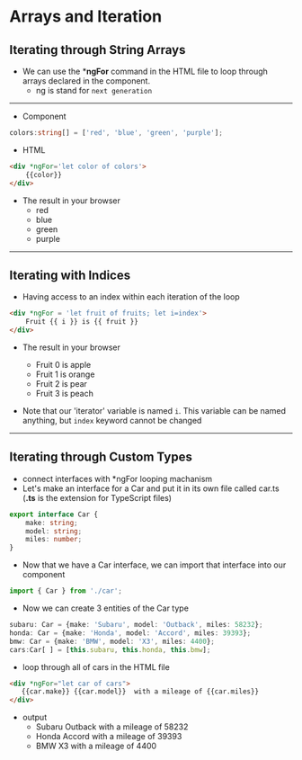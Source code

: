 # Arrays and Iteration

## Iterating through String Arrays

- We can use the ***ngFor** command in the HTML file to loop through arrays declared in the component.
  - ng is stand for `next generation`

---

- Component

```typescript
colors:string[] = ['red', 'blue', 'green', 'purple'];
```

- HTML

```html
<div *ngFor='let color of colors'>
    {{color}}
</div>
```



- The result in your browser
  - red
  - blue
  - green
  - purple

---



## Iterating with Indices

- Having access to an index within each iteration of the loop

```html
<div *ngFor = 'let fruit of fruits; let i=index'>
    Fruit {{ i }} is {{ fruit }}
</div>
```

- The result in your browser
  - Fruit 0 is apple
  - Fruit 1 is orange
  - Fruit 2 is pear
  - Fruit 3 is peach

- Note that our 'iterator' variable is named `i`. This variable can be named anything, but `index` keyword cannot be changed

---



## Iterating through Custom Types

- connect interfaces with *ngFor looping machanism
- Let's make an interface for a Car and put it in its own file called car.ts (**.ts** is the extension for TypeScript files)

```typescript
export interface Car {
    make: string;
    model: string;
    miles: number;
}
```

- Now that we have a Car interface, we can import that interface into our component

```typescript
import { Car } from './car';
```

- Now we can create 3 entities of the Car type

```typescript
subaru: Car = {make: 'Subaru', model: 'Outback', miles: 58232};
honda: Car = {make: 'Honda', model: 'Accord', miles: 39393};
bmw: Car = {make: 'BMW', model: 'X3', miles: 4400};
cars:Car[ ] = [this.subaru, this.honda, this.bmw];
```

- loop through all of cars in the HTML file

```html
<div *ngFor="let car of cars">
   {{car.make}} {{car.model}}  with a mileage of {{car.miles}}
</div>
```

- output
  - Subaru Outback with a mileage of 58232
  - Honda Accord with a mileage of 39393
  - BMW X3 with a mileage of 4400